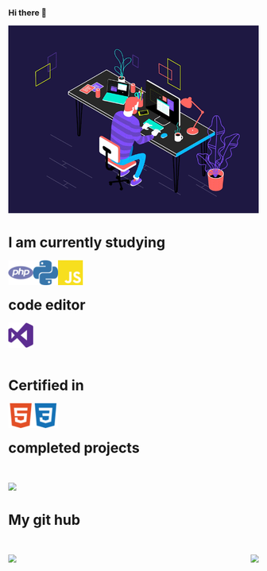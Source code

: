 ### Hi there 👋

<!--

-->
 
<img src="https://raw.githubusercontent.com/AmalRaghk/AmalRaghk/master/resources/job.gif " />
<h1> I am currently studying</h1>
<img align ="left" src="https://raw.githubusercontent.com/AmalRaghk/AmalRaghk/master/resources/php.svg" height="50" width="50" /><img  align="left" src="https://raw.githubusercontent.com/AmalRaghk/AmalRaghk/master/resources/python.svg" height="50" width="50" />

<img align ="left" src="https://raw.githubusercontent.com/AmalRaghk/AmalRaghk/master/resources/js.svg" height="50" width="50" /><br><br>
<h1>code editor</h1>
<img src="https://raw.githubusercontent.com/AmalRaghk/AmalRaghk/master/resources/visualstudio.svg"height="50" width="50" /><br><br>
<h1>Certified in</h1>
<img align ="left" src="https://raw.githubusercontent.com/AmalRaghk/AmalRaghk/master/resources/html5.svg" height="50" width="50" />
<img align ="left" src="https://raw.githubusercontent.com/AmalRaghk/AmalRaghk/master/resources/css3.svg" height="50" width="50" /><br><br>
<h1> completed projects </h1><br><br>
<a href="https://top.gg/bot/872369977951399986">
<img src="https://top.gg/api/widget/872369977951399986.svg">
</a>
<h1>My git hub</h1> 
<br><br>
<img align="right" src="https://github-readme-stats.vercel.app/api/top-langs/?username=AmalRaghk&theme=dark" />
<img src="https://github-readme-stats.vercel.app/api/?username=AmalRaghk&show_icons=true&theme=dark" />
